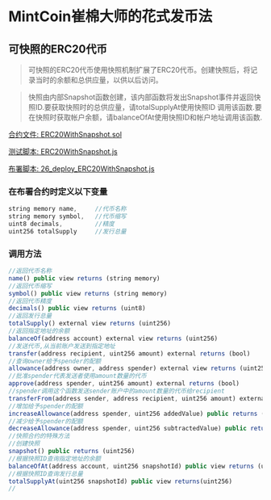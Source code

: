 # MintCoin崔棉大师的花式发币法

## 可快照的ERC20代币
> 可快照的ERC20代币使用快照机制扩展了ERC20代币。创建快照后，将记录当时的余额和总供应量，以供以后访问。

> 快照由内部Snapshot函数创建，该内部函数将发出Snapshot事件并返回快照ID.要获取快照时的总供应量，请totalSupplyAt使用快照ID 调用该函数.要在快照时获取帐户余额，请balanceOfAt使用快照ID和帐户地址调用该函数.


[合约文件: ERC20WithSnapshot.sol](https://github.com/AhaMessageQueue/MintCoin/blob/master/contracts/Multi/ERC20WithSnapshot.sol)

[测试脚本: ERC20WithSnapshot.js](https://github.com/AhaMessageQueue/MintCoin/blob/master/test/Multi/ERC20WithSnapshot.js)

[布署脚本: 26_deploy_ERC20WithSnapshot.js](https://github.com/AhaMessageQueue/MintCoin/blob/master/migrations/26_deploy_ERC20WithSnapshot.js)

### 在布署合约时定义以下变量
```javascript
string memory name,     //代币名称
string memory symbol,   //代币缩写
uint8 decimals,         //精度
uint256 totalSupply     //发行总量
```
### 调用方法
```javascript
//返回代币名称
name() public view returns (string memory)
//返回代币缩写
symbol() public view returns (string memory)
//返回代币精度
decimals() public view returns (uint8)
//返回发行总量
totalSupply() external view returns (uint256)
//返回指定地址的余额
balanceOf(address account) external view returns (uint256)
//发送代币,从当前账户发送到指定地址
transfer(address recipient, uint256 amount) external returns (bool)
//查询owner给予spender的配额
allowance(address owner, address spender) external view returns (uint256)
//批准spender代表发送者使用amount数量的代币
approve(address spender, uint256 amount) external returns (bool)
//spender调用这个函数发送sender账户中的amount数量的代币给recipient
transferFrom(address sender, address recipient, uint256 amount) external returns (bool)
//增加给予spender的配额
increaseAllowance(address spender, uint256 addedValue) public returns (bool)
//减少给予spender的配额
decreaseAllowance(address spender, uint256 subtractedValue) public returns (bool)
//快照合约的特殊方法
//创建快照
snapshot() public returns (uint256)
//根据快照ID查询指定地址的余额
balanceOfAt(address account, uint256 snapshotId) public view returns (uint256)
//根据快照ID查询发行总量
totalSupplyAt(uint256 snapshotId) public view returns(uint256)
//
```
